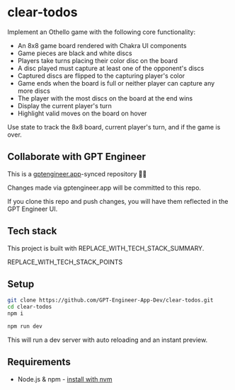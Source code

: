 # clear-todos

Implement an Othello game with the following core functionality:

- An 8x8 game board rendered with Chakra UI components 
- Game pieces are black and white discs
- Players take turns placing their color disc on the board
- A disc played must capture at least one of the opponent's discs
- Captured discs are flipped to the capturing player's color
- Game ends when the board is full or neither player can capture any more discs
- The player with the most discs on the board at the end wins
- Display the current player's turn
- Highlight valid moves on the board on hover

Use state to track the 8x8 board, current player's turn, and if the game is over.

## Collaborate with GPT Engineer

This is a [gptengineer.app](https://gptengineer.app)-synced repository 🌟🤖

Changes made via gptengineer.app will be committed to this repo.

If you clone this repo and push changes, you will have them reflected in the GPT Engineer UI.

## Tech stack

This project is built with REPLACE_WITH_TECH_STACK_SUMMARY.

REPLACE_WITH_TECH_STACK_POINTS

## Setup

```sh
git clone https://github.com/GPT-Engineer-App-Dev/clear-todos.git
cd clear-todos
npm i
```

```sh
npm run dev
```

This will run a dev server with auto reloading and an instant preview.

## Requirements

- Node.js & npm - [install with nvm](https://github.com/nvm-sh/nvm#installing-and-updating)
